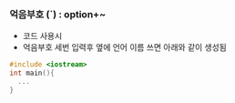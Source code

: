 ### 억음부호 (`) : option+~

- 코드 사용시
- 억음부호 세번 입력후 옆에 언어 이름 쓰면 아래와 같이 생성됨

```c++
#include <iostream>
int main(){
  ...
}
```



